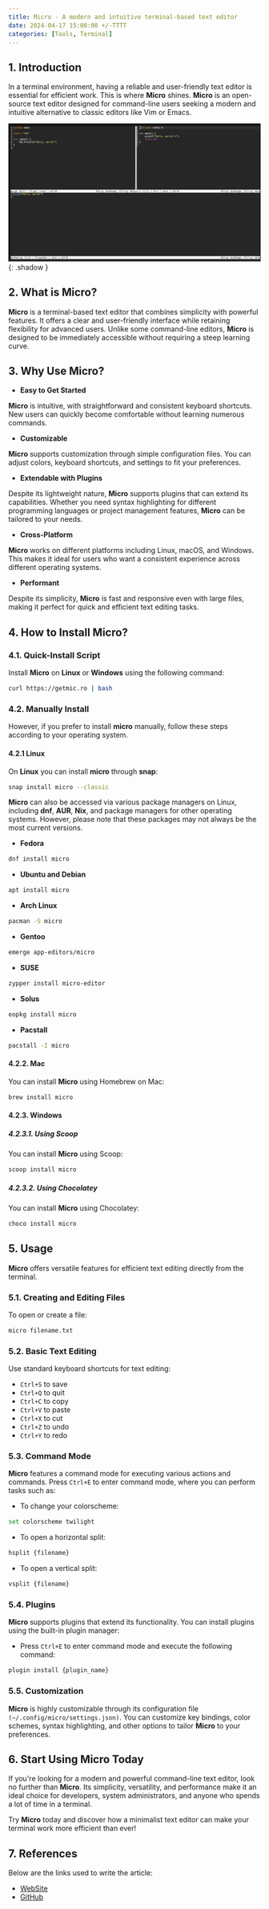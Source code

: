```yaml
---
title: Micro - A modern and intuitive terminal-based text editor
date: 2024-04-17 15:00:00 +/-TTTT
categories: [Tools, Terminal]
---
```


## 1. Introduction

In a terminal environment, having a reliable and user-friendly text editor is essential for efficient work. This is where **Micro** shines. **Micro** is an open-source text editor designed for command-line users seeking a modern and intuitive alternative to classic editors like Vim or Emacs.

![Micro](../assets/img/Micro/Micro.png){: .shadow }

## 2. What is Micro?

**Micro** is a terminal-based text editor that combines simplicity with powerful features. It offers a clear and user-friendly interface while retaining flexibility for advanced users. Unlike some command-line editors, **Micro** is designed to be immediately accessible without requiring a steep learning curve.

## 3. Why Use Micro?

- **Easy to Get Started**

**Micro** is intuitive, with straightforward and consistent keyboard shortcuts. New users can quickly become comfortable without learning numerous commands.

- **Customizable**

**Micro** supports customization through simple configuration files. You can adjust colors, keyboard shortcuts, and settings to fit your preferences.

- **Extendable with Plugins**

Despite its lightweight nature, **Micro** supports plugins that can extend its capabilities. Whether you need syntax highlighting for different programming languages or project management features, **Micro** can be tailored to your needs.

- **Cross-Platform**

**Micro** works on different platforms including Linux, macOS, and Windows. This makes it ideal for users who want a consistent experience across different operating systems.

- **Performant**

Despite its simplicity, **Micro** is fast and responsive even with large files, making it perfect for quick and efficient text editing tasks.

## 4. How to Install Micro?

### 4.1. Quick-Install Script

Install **Micro** on **Linux** or **Windows** using the following command:

```bash
curl https://getmic.ro | bash
```

### 4.2. Manually Install

However, if you prefer to install **micro** manually, follow these steps according to your operating system.

#### 4.2.1 Linux 

On **Linux** you can install **micro** through **snap**:

```bash
snap install micro --classic
```

**Micro** can also be accessed via various package managers on Linux, including **dnf**, **AUR**, **Nix**, and package managers for other operating systems. However, please note that these packages may not always be the most current versions.

- **Fedora**

```bash
dnf install micro
```
- **Ubuntu and Debian**

```bash
apt install micro 
```

- **Arch Linux**

```bash
pacman -S micro
```

- **Gentoo**

```bash
emerge app-editors/micro
```

- **SUSE**

```bash
zypper install micro-editor
```

- **Solus**

```bash
eopkg install micro
```

- **Pacstall**

```bash
pacstall -I micro
```

#### 4.2.2. Mac

You can install **Micro** using Homebrew on Mac:

```bash
brew install micro
```

#### 4.2.3. Windows

##### 4.2.3.1. Using Scoop

You can install **Micro** using Scoop:

```bash
scoop install micro
``` 

##### 4.2.3.2. Using Chocolatey

You can install **Micro** using Chocolatey:

```bash
choco install micro
``` 

## 5. Usage

**Micro** offers versatile features for efficient text editing directly from the terminal. 

### 5.1. Creating and Editing Files

To open or create a file:

```bash
micro filename.txt
``` 

### 5.2. Basic Text Editing

Use standard keyboard shortcuts for text editing:

-  `Ctrl+S` to save
-  `Ctrl+Q` to quit
-  `Ctrl+C` to copy
-  `Ctrl+V` to paste
-  `Ctrl+X` to cut
-  `Ctrl+Z` to undo
-  `Ctrl+Y` to redo

### 5.3. Command Mode

**Micro** features a command mode for executing various actions and commands. Press `Ctrl+E` to enter command mode, where you can perform 
tasks such as:

- To change your colorscheme:

```bash
set colorscheme twilight
``` 
- To open a horizontal split:

```bash
hsplit {filename}
``` 

- To open a vertical split:

```bash
vsplit {filename}
``` 

### 5.4. Plugins

**Micro** supports plugins that extend its functionality. You can install plugins using the built-in plugin manager:

- Press `Ctrl+E` to enter command mode and execute the following command:
  
```bash
plugin install {plugin_name}
```

### 5.5. Customization

**Micro** is highly customizable through its configuration file `(~/.config/micro/settings.json)`. You can customize key bindings, color schemes, syntax highlighting, and other options to tailor **Micro** to your preferences.

## 6. Start Using Micro Today

If you're looking for a modern and powerful command-line text editor, look no further than **Micro**. Its simplicity, versatility, and performance make it an ideal choice for developers, system administrators, and anyone who spends a lot of time in a terminal.

Try **Micro** today and discover how a minimalist text editor can make your terminal work more efficient than ever!

## 7. References

Below are the links used to write the article: 

- [WebSite](https://micro-editor.github.io/)
- [GitHub](https://github.com/zyedidia/micro#installation)